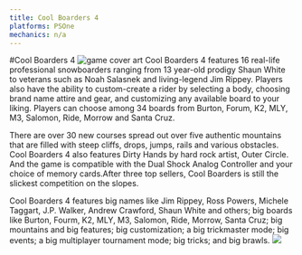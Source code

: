 ```yaml
---
title: Cool Boarders 4
platforms: PSOne
mechanics: n/a
---
```

#Cool Boarders 4
![game cover art](//images.igdb.com/igdb/image/upload/t_thumb/yaxsuivtwzlybjyuygcs.jpg "Logo Title Text 1")
Cool Boarders 4 features 16 real-life professional snowboarders ranging from 13 year-old prodigy Shaun White to veterans such as Noah Salasnek and living-legend Jim Rippey. Players also have the ability to custom-create a rider by selecting a body, choosing brand name attire and gear, and customizing any available board to your liking. Players can choose among 34 boards from Burton, Forum, K2, MLY, M3, Salomon, Ride, Morrow and Santa Cruz. 
 
There are over 30 new courses spread out over five authentic mountains that are filled with steep cliffs, drops, jumps, rails and various obstacles. Cool Boarders 4 also features Dirty Hands by hard rock artist, Outer Circle. And the game is compatible with the Dual Shock Analog Controller and your choice of memory cards.After three top sellers, Cool Boarders is still the slickest competition on the slopes. 
 
Cool Boarders 4 features big names like Jim Rippey, Ross Powers, Michele Taggart, J.P. Walker, Andrew Crawford, Shaun White and others; big boards like Burton, Fourm, K2, MLY, M3, Salomon, Ride, Morrow, Santa Cruz; big mountains and big features; big customization; a big trickmaster mode; big events; a big multiplayer tournament mode; big tricks; and big brawls.
<img src="//images.igdb.com/igdb/image/upload/t_thumb/ec3tnmwsjwmmtz5ydtlp.jpg"/>
